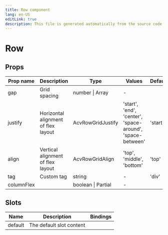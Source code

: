 ```yaml
---
title: Row component
lang: en-US
editLink: true
description: This file is generated automatically from the source code. Changes made here will be lost.
---
```


# Row

<!--@include: ./row.doc.md-->

## Props

| Prop name  | Description                         | Type               | Values                                                    | Default |
| ---------- | ----------------------------------- | ------------------ | --------------------------------------------------------- | ------- |
| gap        | Grid spacing                        | number \| Array    | -                                                         |         |
| justify    | Horizontal alignment of flex layout | AcvRowGridJustify  | 'start', 'end', 'center', 'space-around', 'space-between' | 'start' |
| align      | Vertical alignment of flex layout   | AcvRowGridAlign    | 'top', 'middle', 'bottom'                                 | 'top'   |
| tag        | Custom tag                          | string             | -                                                         | 'div'   |
| columnFlex |                                     | boolean \| Partial | -                                                         |         |

## Slots

| Name    | Description              | Bindings |
| ------- | ------------------------ | -------- |
| default | The default slot content |          |
